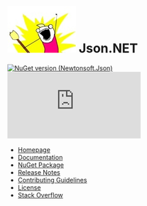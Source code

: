 # ![Logo](Doc/icons/logo.jpg) Json.NET

[![NuGet version (Newtonsoft.Json)](https://img.shields.io/nuget/v/Newtonsoft.Json.svg?style=flat-square)](https://www.nuget.org/packages/Newtonsoft.Json/)
[![Build status](https://dev.azure.com/jamesnk/Public/_apis/build/status/JamesNK.Newtonsoft.Json?branchName=master)](https://dev.azure.com/jamesnk/Public/_build/latest?definitionId=8)

- [Homepage](https://www.newtonsoft.com/json)
- [Documentation](https://www.newtonsoft.com/json/help)
- [NuGet Package](https://www.nuget.org/packages/Newtonsoft.Json)
- [Release Notes](https://github.com/JamesNK/Newtonsoft.Json/releases)
- [Contributing Guidelines](CONTRIBUTING.md)
- [License](LICENSE.md)
- [Stack Overflow](https://stackoverflow.com/questions/tagged/json.net)
